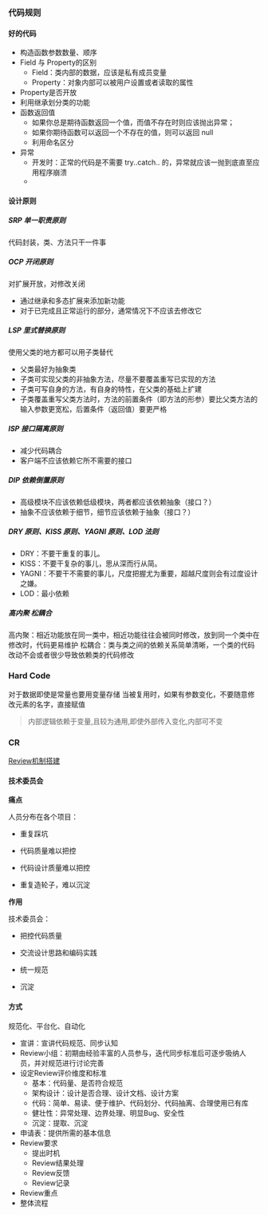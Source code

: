 ### 代码规则

#### 好的代码

- 构造函数参数数量、顺序
- Field 与 Property的区别
    - Field：类内部的数据，应该是私有成员变量
    - Property：对象内部可以被用户设置或者读取的属性
- Property是否开放
- 利用继承划分类的功能
- 函数返回值
    - 如果你总是期待函数返回一个值，而值不存在时则应该抛出异常；
    - 如果你期待函数可以返回一个不存在的值，则可以返回 null
    - 利用命名区分
- 异常
    - 开发时：正常的代码是不需要 try..catch.. 的，异常就应该一抛到底直至应用程序崩溃
    - 
#### 设计原则

##### SRP 单一职责原则

代码封装，类、方法只干一件事

##### OCP 开闭原则

对扩展开放，对修改关闭

- 通过继承和多态扩展来添加新功能
- 对于已完成且正常运行的部分，通常情况下不应该去修改它

##### LSP 里式替换原则

使用父类的地方都可以用子类替代
- 父类最好为抽象类
- 子类可实现父类的非抽象方法，尽量不要覆盖重写已实现的方法
- 子类可写自身的方法，有自身的特性，在父类的基础上扩建
- 子类覆盖重写父类方法时，方法的前置条件（即方法的形参）要比父类方法的输入参数更宽松，后置条件（返回值）要更严格

##### ISP 接口隔离原则

- 减少代码耦合
- 客户端不应该依赖它所不需要的接口

##### DIP 依赖倒置原则

- 高级模块不应该依赖低级模块，两者都应该依赖抽象（接口？）
- 抽象不应该依赖于细节，细节应该依赖于抽象（接口？）

##### DRY 原则、KISS 原则、YAGNI 原则、LOD 法则

- DRY：不要干重复的事儿。
- KISS：不要干复杂的事儿，思从深而行从简。
- YAGNI：不要干不需要的事儿，尺度把握尤为重要，超越尺度则会有过度设计之嫌。
- LOD：最小依赖

##### 高内聚 松耦合

高内聚：相近功能放在同一类中，相近功能往往会被同时修改，放到同一个类中在修改时，代码更易维护
松耦合：类与类之间的依赖关系简单清晰，一个类的代码改动不会或者很少导致依赖类的代码修改





### Hard Code

对于数据即使是常量也要用变量存储
当被复用时，如果有参数变化，不要随意修改元素的名字，直接赋值

> 内部逻辑依赖于变量,且较为通用,即使外部传入变化,内部可不变



### CR

[Review机制搭建](https://segmentfault.com/a/1190000025141916)



#### 技术委员会

**痛点**

人员分布在各个项目：

- 重复踩坑

- 代码质量难以把控

- 代码设计质量难以把控

- 重复造轮子，难以沉淀



**作用**

技术委员会：

- 把控代码质量

- 交流设计思路和编码实践

- 统一规范

- 沉淀



#### 方式

规范化、平台化、自动化

- 宣讲：宣讲代码规范、同步认知
- Review小组：初期由经验丰富的人员参与，迭代同步标准后可逐步吸纳人员，并对规范进行讨论完善
- 设定Review评价维度和标准
    - 基本：代码量、是否符合规范
    - 架构设计：设计是否合理、设计文档、设计方案
    - 代码：简单、易读、便于维护、代码划分、代码抽离、合理使用已有库
    - 健壮性：异常处理、边界处理、明显Bug、安全性
    - 沉淀：提取、沉淀
- 申请表：提供所需的基本信息
- Review要求
    - 提出时机
    - Review结果处理
    - Review反馈
    - Review记录
- Review重点
- 整体流程

